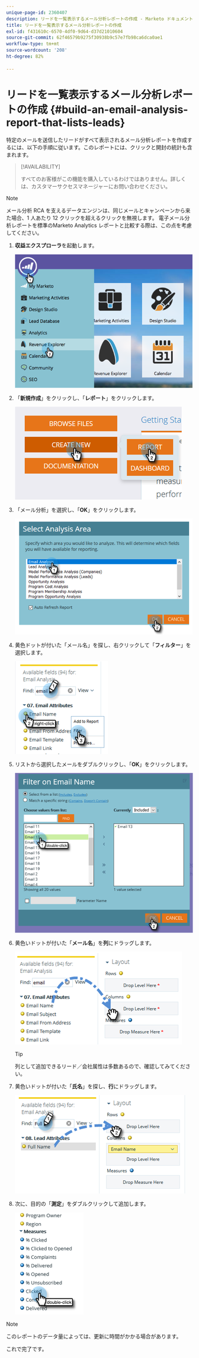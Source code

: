 ```yaml
---
unique-page-id: 2360407
description: リードを一覧表示するメール分析レポートの作成 - Marketo ドキュメント - 製品ドキュメント
title: リードを一覧表示するメール分析レポートの作成
exl-id: f431610c-6570-4df0-9d64-d37d21010604
source-git-commit: 62f46579b9275f30938b9c57e7fb98ca6dca0ae1
workflow-type: tm+mt
source-wordcount: '208'
ht-degree: 82%

---
```


# リードを一覧表示するメール分析レポートの作成 {#build-an-email-analysis-report-that-lists-leads}

特定のメールを送信したリードがすべて表示されるメール分析レポートを作成するには、以下の手順に従います。このレポートには、クリックと開封の統計も含まれます。

>[!AVAILABILITY]
>
>すべてのお客様がこの機能を購入しているわけではありません。詳しくは、カスタマーサクセスマネージャーにお問い合わせください。

>[!NOTE]
>
>メール分析 RCA を支えるデータエンジンは、同じメールとキャンペーンから来た場合、1 人あたり 12 クリックを超えるクリックを無視します。 電子メール分析レポートを標準のMarketo Analytics レポートと比較する際は、この点を考慮してください。

1. **収益エクスプローラ**&#x200B;を起動します。

   ![](assets/report-that-lists-leads-1.png)

1. 「**新規作成**」をクリックし、「**レポート**」をクリックします。

   ![](assets/report-that-lists-leads-2.png)

1. 「メール分析」を選択し、「**OK**」をクリックします。

   ![](assets/report-that-lists-leads-3.png)

1. 黄色ドットが付いた「メール名」を探し、右クリックして「**フィルター**」を選択します。

   ![](assets/report-that-lists-leads-4.png)

1. リストから選択したメールをダブルクリックし、「**OK**」をクリックします。

   ![](assets/report-that-lists-leads-5.png)

1. 黄色いドットが付いた「**メール名**」を&#x200B;**列**&#x200B;にドラッグします。

   ![](assets/report-that-lists-leads-6.png)

   >[!TIP]
   >
   >列として追加できるリード／会社属性は多数あるので、確認してみてください。

1. 黄色いドットが付いた「**氏名**」を探し、**行**&#x200B;にドラッグします。

   ![](assets/report-that-lists-leads-7.png)

1. 次に、目的の「**測定**」をダブルクリックして追加します。

   ![](assets/report-that-lists-leads-8.png)

>[!NOTE]
>
>このレポートのデータ量によっては、更新に時間がかかる場合があります。

これで完了です。
